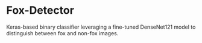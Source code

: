 # Fox-Detector
Keras-based binary classifier leveraging a fine-tuned DenseNet121 model to distinguish between fox and non-fox images.
